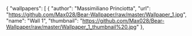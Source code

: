 {
  "wallpapers": [
    {
      "author": "Massimiliano Princiotta",
      "url": "https://github.com/Max028/Bear-Wallpaper/raw/master/Wallpaper_1.jpg",
      "name": "Wall 1",
      "thumbnail": "https://github.com/Max028/Bear-Wallpaper/raw/master/Wallpaper_1_thumbnail%20.jpg"
    },
